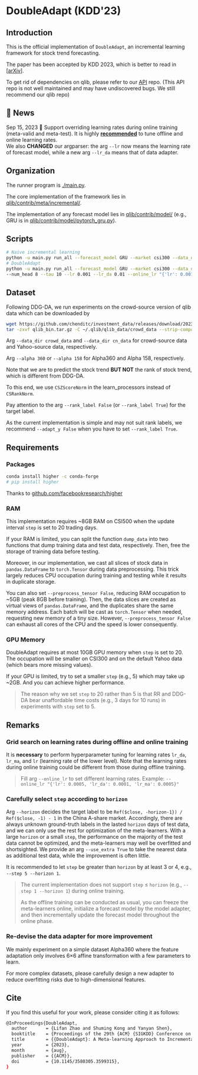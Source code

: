 # DoubleAdapt (KDD'23)

## Introduction
This is the official implementation of `DoubleAdapt`, an incremental learning framework for stock trend forecasting.

The paper has been accepted by KDD 2023, which is better to read in [[arXiv](https://arxiv.org/abs/2306.09862)].

To get rid of dependencies on qlib, please refer to our [API](https://github.com/SJTU-Quant/DoubleAdapt) repo. (This API repo is not well maintained and may have undiscovered bugs. We still recommend our qlib repo)

## :newspaper: News
Sep 15, 2023 :hammer: Support overriding learning rates during online training (meta-valid and meta-test). 
It is highly [**recommended**](#remarks) to tune offline and online learning rates.  
We also **CHANGED** our argparser: the arg `--lr` now means the learning rate of forecast model, while a new arg `--lr_da` means that of data adapter. 

## Organization
The runner program is [./main.py](main.py).

The core implementation of the framework lies in [qlib/contrib/meta/incremental/](https://github.com/SJTU-Quant/qlib/blob/main/qlib/contrib/meta/incremental/).

The implementation of any forecast model lies in [qlib/contrib/model/](https://github.com/SJTU-Quant/qlib/blob/main/qlib/contrib/model/) (e.g., GRU is in [qlib/contrib/model/pytorch_gru.py](https://github.com/SJTU-Quant/qlib/blob/main/qlib/contrib/model/pytorch_gru.py)).

## Scripts
```bash
# Naive incremental learning
python -u main.py run_all --forecast_model GRU --market csi300 --data_dir crowd_data --rank_label False --naive True
# DoubleAdapt
python -u main.py run_all --forecast_model GRU --market csi300 --data_dir crowd_data --rank_label False \ 
--num_head 8 --tau 10 --lr 0.001 --lr_da 0.01 --online_lr "{'lr': 0.001, 'lr_da': 0.0001, 'lr_ma': 0.001}"
```

## Dataset
Following DDG-DA, we run experiments on the crowd-source version of qlib data which can be downloaded by
```bash
wget https://github.com/chenditc/investment_data/releases/download/2023-06-01/qlib_bin.tar.gz
tar -zxvf qlib_bin.tar.gz -C ~/.qlib/qlib_data/crowd_data --strip-components=2
```
Arg `--data_dir crowd_data` and `--data_dir cn_data` for crowd-source data and Yahoo-source data, respectively.

Arg `--alpha 360` or `--alpha 158` for Alpha360 and Alpha 158, respectively. 
 
Note that we are to predict the stock trend **BUT NOT** the rank of stock trend, which is different from DDG-DA.

To this end, we use `CSZScoreNorm` in the learn_processors instead of `CSRankNorm`.

Pay attention to the arg `--rank_label False` (or `--rank_label True`) for the target label. 

As the current implementation is simple and may not suit rank labels, we recommend `--adapt_y False` when you have to set `--rank_label True`.  

## Requirements

### Packages
```bash
conda install higher -c conda-forge
# pip install higher
```
Thanks to [github.com/facebookresearch/higher](https://github.com/facebookresearch/higher)

### RAM

This implementation requires ~8GB RAM on CSI500 when the update interval `step` is set to 20 trading days.

If your RAM is limited, you can split the function `dump_data` into two functions that dump training data and test data, respectively. 
Then, free the storage of training data before testing. 

Moreover, in our implementation, we cast all slices of stock data in `pandas.DataFrame` to `torch.Tensor` during data preprocessing.
This trick largely reduces CPU occupation during training and testing while it results in duplicate storage.

You can also set `--preprocess_tensor False`, reducing RAM occupation to ~5GB (peak 8GB before training). 
Then, the data slices are created as virtual views of `pandas.DataFrame`, and the duplicates share the same memory address. 
Each batch will be cast as `torch.Tensor` when needed, requesting new memory of a tiny size.
However, `--preprocess_tensor False` can exhaust all cores of the CPU and the speed is lower consequently.

### GPU Memory
DoubleAdapt requires at most 10GB GPU memory when `step` is set to 20. 
The occupation will be smaller on CSI300 and on the default Yahoo data (which bears more missing values).

If your GPU is limited, try to set a smaller `step` (e.g., 5) which may take up ~2GB. And you can achieve higher performance.

> The reason why we set `step` to 20 rather than 5 is that 
RR and DDG-DA bear unaffordable time costs (e.g., 3 days for 10 runs) in experiments with `step` set to 5.   

## Remarks <a id="remarks"></a>
### Grid search on learning rates during offline and online training
It is **necessary** to perform hyperparameter tuning for learning rates `lr_da`, `lr_ma`, and `lr` (learning rate of the lower level). 
Note that the learning rates during online training could be different from those during offline training.

> Fill arg `--online_lr` to set different learning rates.
> Example: `--online_lr "{'lr': 0.0005, 'lr_da': 0.0001, 'lr_ma': 0.0005}"`

### Carefully select `step` according to `horizon`
Arg `--horizon` decides the target label to be `Ref($close, -horizon-1}) / Ref($close, -1) - 1` in the China A-share market. 
Accordingly, there are always unknown ground-truth labels in the lasted `horizon` days of test data, and we can only use the rest for optimization of the meta-learners.
With a large `horizon` or a small `step`, the performance on the majority of the test data cannot be optimized, 
and the meta-learners may well be overfitted and shortsighted.
We provide an arg `--use_extra True` to take the nearest data as additional test data, while the improvement is often little.

It is recommended to let `step` be greater than `horizon` by at least 3 or 4, e.g., `--step 5 --horizon 1`.

> The current implementation does not support `step` $\le$ `horizon` (e.g., `--step 1 --horizon 1`) during online training.
> 
> As the offline training can be conducted as usual, you can freeze the meta-learners online, initialize a forecast model by the model adapter, and then incrementally update the forecast model throughout the online phase.

### Re-devise the data adapter for more improvement
We mainly experiment on a simple dataset Alpha360 where the feature adaptation only involves 6$\times$6 affine transformation with a few parameters to learn.

For more complex datasets, please carefully design a new adapter to reduce overfitting risks due to high-dimensional features.

## Cite
If you find this useful for your work, please consider citing it as follows:
```bash
@InProceedings{DoubleAdapt,
  author       = {Lifan Zhao and Shuming Kong and Yanyan Shen},
  booktitle    = {Proceedings of the 29th {ACM} {SIGKDD} Conference on Knowledge Discovery and Data Mining},
  title        = {{DoubleAdapt}: A Meta-learning Approach to Incremental Learning for Stock Trend Forecasting},
  year         = {2023},
  month        = {aug},
  publisher    = {{ACM}},
  doi          = {10.1145/3580305.3599315},
}
```
